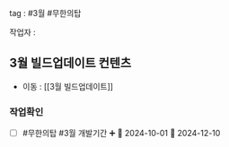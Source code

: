 
tag : #3월 #무한의탑

작업자 : 

## 3월 빌드업데이트 컨텐츠
- 이동 : [[3월 빌드업데이트]]



### 작업확인
- [ ] #무한의탑  #3월  개발기간 ➕ 🛫 2024-10-01 📅 2024-12-10

